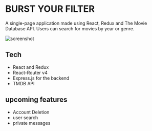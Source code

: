 # BURST YOUR FILTER

A single-page application made using React, Redux and The Movie Database API.
Users can search for movies by year or genre.

![screenshot](https://user-images.githubusercontent.com/46029650/56803492-11020580-6823-11e9-8677-389c7110a0fa.JPG)

## Tech
 * React and Redux
 * React-Router v4
 * Express.js for the backend
 * TMDB API

## upcoming features
 * Account Deletion
 * user search
 * private messages